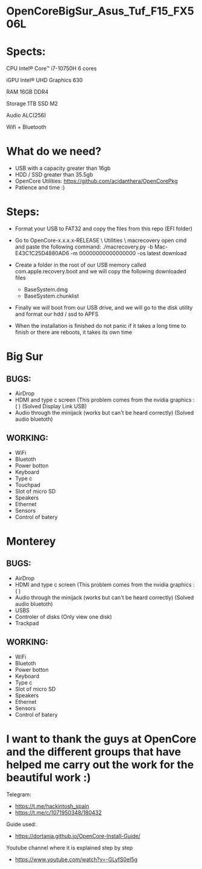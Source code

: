 # OpenCoreBigSur_Asus_Tuf_F15_FX506L

# Spects:
CPU	Intel® Core™ i7-10750H 6 cores

iGPU	Intel® UHD Graphics 630

RAM	16GB DDR4

Storage 1TB SSD M2

Audio	ALC(256)

Wifi + Bluetooth

# What do we need?

- USB with a capacity greater than 16gb
- HDD / SSD greater than 35.5gb
- OpenCore Utilities: https://github.com/acidanthera/OpenCorePkg
- Patience and time :)

# Steps:

- Format your USB to FAT32 and copy the files from this repo (EFI folder)

- Go to OpenCore-x.x.x.x-RELEASE \ Utilities \ macrecovery open cmd and paste the following command: 
./macrecovery.py -b Mac-E43C1C25D4880AD6 -m 00000000000000000 -os latest download

- Create a folder in the root of our USB memory called com.apple.recovery.boot and we will copy the following downloaded files
  * BaseSystem.dmg
  * BaseSystem.chunklist

- Finally we will boot from our USB drive, and we will go to the disk utility and format our hdd / ssd to APFS

- When the installation is finished do not panic if it takes a long time to finish or there are reboots, it takes its own time

# Big Sur
## BUGS:
- AirDrop
- HDMI and type c screen (This problem comes from the nvidia graphics :( ) (Solved Display Link USB)
- Audio through the minijack (works but can't be heard correctly) (Solved audio bluetoth)

## WORKING:
- WiFi
- Bluetoth
- Power botton
- Keyboard
- Type c
- Touchpad
- Slot of micro SD
- Speakers
- Ethernet
- Sensors
- Control of batery

# Monterey
## BUGS:
- AirDrop
- HDMI and type c screen (This problem comes from the nvidia graphics :( )
- Audio through the minijack (works but can't be heard correctly) (Solved audio bluetoth)
- USBS
- Controler of disks (Only view one disk)
- Trackpad

## WORKING:
- WiFi
- Bluetoth
- Power botton
- Keyboard
- Type c
- Slot of micro SD
- Speakers
- Ethernet
- Sensors
- Control of batery

# I want to thank the guys at OpenCore and the different groups that have helped me carry out the work for the beautiful work :)

Telegram:
- https://t.me/hackintosh_spain
- https://t.me/c/1071950348/180432

Guide used:
- https://dortania.github.io/OpenCore-Install-Guide/

Youtube channel where it is explained step by step
- https://www.youtube.com/watch?v=-GLyfS0eI5g

